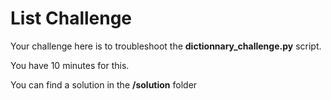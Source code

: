 # List Challenge

Your challenge here is to troubleshoot the **dictionnary_challenge.py** script.


You have 10 minutes for this.

You can find a solution in the **/solution** folder